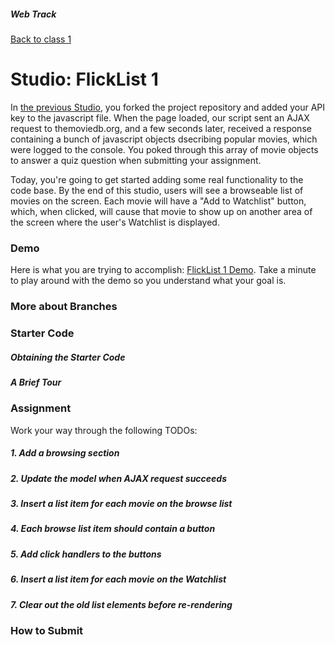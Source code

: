 ##### Web Track
[Back to class 1](../../class1)

# Studio: FlickList 1

In [the previous Studio](../flicklist-0), you forked the project repository and added your API key to the javascript file. When the page loaded, our script sent an AJAX request to themoviedb.org, and a few seconds later, received a response containing a bunch of javascript objects dsecribing popular movies, which were logged to the console. You poked through this array of movie objects to answer a quiz question when submitting your assignment.

Today, you're going to get started adding some real functionality to the code base. By the end of this studio, users will see a browseable list of movies on the screen. Each movie will have a "Add to Watchlist" button, which, when clicked, will cause that movie to show up on another area of the screen where the user's Watchlist is displayed.

### Demo

Here is what you are trying to accomplish: <a href="http://htmlpreview.github.io/?https://github.com/LaunchCodeEducation/flicklist/blob/ba335b0509258c7e4dc51779f9baa536f914c07b/index.html" target="_blank">FlickList 1 Demo</a>. Take a minute to play around with the demo so you understand what your goal is.

### More about Branches

### Starter Code

##### Obtaining the Starter Code

##### A Brief Tour



### Assignment

Work your way through the following TODOs:

##### 1. Add a browsing section

##### 2. Update the model when AJAX request succeeds

##### 3. Insert a list item for each movie on the browse list

##### 4. Each browse list item should contain a button

##### 5. Add click handlers to the buttons

##### 6. Insert a list item for each movie on the Watchlist

##### 7. Clear out the old list elements before re-rendering


### How to Submit
